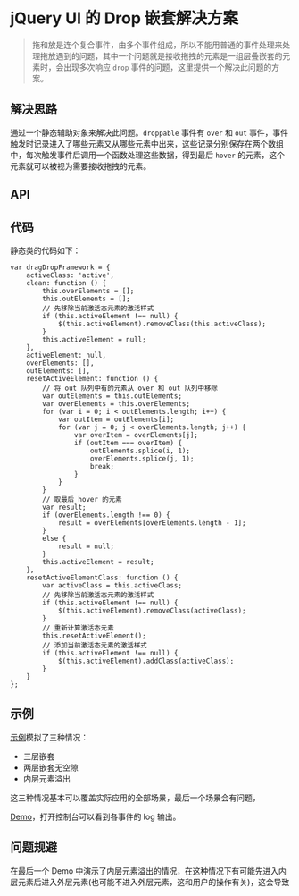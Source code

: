 # jQuery UI 的 Drop 嵌套解决方案

> 拖和放是连个复合事件，由多个事件组成，所以不能用普通的事件处理来处理拖放遇到的问题，其中一个问题就是接收拖拽的元素是一组层叠嵌套的元素时，会出现多次响应 `drop` 事件的问题，这里提供一个解决此问题的方案。

## 解决思路

通过一个静态辅助对象来解决此问题。`droppable` 事件有 `over` 和 `out` 事件，事件触发时记录进入了哪些元素又从哪些元素中出来，这些记录分别保存在两个数组中，每次触发事件后调用一个函数处理这些数据，得到最后 `hover` 的元素，这个元素就可以被视为需要接收拖拽的元素。

## API

## 代码

静态类的代码如下：

    var dragDropFramework = {
        activeClass: 'active',
        clean: function () {
            this.overElements = [];
            this.outElements = [];
            // 先移除当前激活态元素的激活样式
            if (this.activeElement !== null) {
                $(this.activeElement).removeClass(this.activeClass);
            }
            this.activeElement = null;
        },
        activeElement: null,
        overElements: [],
        outElements: [],
        resetActiveElement: function () {
            // 将 out 队列中有的元素从 over 和 out 队列中移除
            var outElements = this.outElements;
            var overElements = this.overElements;
            for (var i = 0; i < outElements.length; i++) {
                var outItem = outElements[i];
                for (var j = 0; j < overElements.length; j++) {
                    var overItem = overElements[j];
                    if (outItem === overItem) {
                        outElements.splice(i, 1);
                        overElements.splice(j, 1);
                        break;
                    }
                }
            }
            // 取最后 hover 的元素
            var result;
            if (overElements.length !== 0) {
                result = overElements[overElements.length - 1];
            }
            else {
                result = null;
            }
            this.activeElement = result;
        },
        resetActiveElementClass: function () {
            var activeClass = this.activeClass;
            // 先移除当前激活态元素的激活样式
            if (this.activeElement !== null) {
                $(this.activeElement).removeClass(activeClass);
            }
            // 重新计算激活态元素
            this.resetActiveElement();
            // 添加当前激活态元素的激活样式
            if (this.activeElement !== null) {
                $(this.activeElement).addClass(activeClass);
            }
        }
    };

## 示例

[示例](/articles/jq-drag-drop/demo/index.html)模拟了三种情况：

- 三层嵌套
- 两层嵌套无空隙
- 内层元素溢出

这三种情况基本可以覆盖实际应用的全部场景，最后一个场景会有问题，

[Demo](/articles/jq-drag-drop/demo/index.html)，打开控制台可以看到各事件的 log 输出。

## 问题规避

在最后一个 Demo 中演示了内层元素溢出的情况，在这种情况下有可能先进入内层元素后进入外层元素(也可能不进入外层元素，这和用户的操作有关)，这会导致